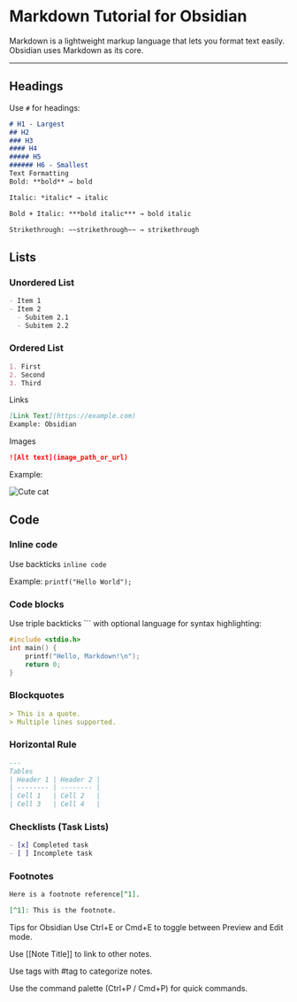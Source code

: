 # Markdown Tutorial for Obsidian

Markdown is a lightweight markup language that lets you format text easily. Obsidian uses Markdown as its core.

---

## Headings

Use `#` for headings:

```markdown
# H1 - Largest
## H2
### H3
#### H4
##### H5
###### H6 - Smallest
Text Formatting
Bold: **bold** → bold

Italic: *italic* → italic

Bold + Italic: ***bold italic*** → bold italic

Strikethrough: ~~strikethrough~~ → strikethrough
```

## Lists
### Unordered List
```markdown
- Item 1
- Item 2
  - Subitem 2.1
  - Subitem 2.2
```

### Ordered List
```markdown
1. First
2. Second
3. Third
```

Links
```markdown
[Link Text](https://example.com)
Example: Obsidian
```

Images
```markdown
![Alt text](image_path_or_url)
```
Example:

![Cute cat](https://placecats.com/300/200) 

## Code
### Inline code
Use backticks `inline code`

Example: `printf("Hello World");`

### Code blocks
Use triple backticks ``` with optional language for syntax highlighting:

```c
#include <stdio.h>
int main() {
    printf("Hello, Markdown!\n");
    return 0;
}
```

### Blockquotes
```markdown
> This is a quote.
> Multiple lines supported.
```

### Horizontal Rule
```markdown
---
Tables
| Header 1 | Header 2 |
| -------- | -------- |
| Cell 1   | Cell 2   |
| Cell 3   | Cell 4   |
```

### Checklists (Task Lists)
```markdown
- [x] Completed task
- [ ] Incomplete task
```

### Footnotes
```Markdown
Here is a footnote reference[^1].

[^1]: This is the footnote.
```

Tips for Obsidian
Use Ctrl+E or Cmd+E to toggle between Preview and Edit mode.

Use [[Note Title]] to link to other notes.

Use tags with #tag to categorize notes.

Use the command palette (Ctrl+P / Cmd+P) for quick commands.

